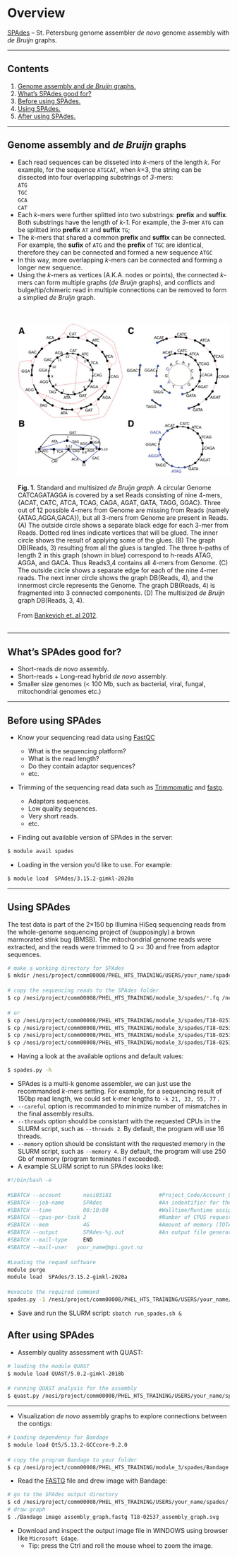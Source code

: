 # Overview

[SPAdes](https://cab.spbu.ru/software/spades/) – St. Petersburg genome assembler *de novo* genome assembly with *de Bruijn* graphs.

---

## Contents
1. [Genome assembly and *de Bruijn* graphs.](#algorithm)
1. [What’s SPAdes good for?](#introduction)
1. [Before using SPAdes.](#Before-using-SPAdes)
1. [Using SPAdes.](#Using-SPAdes)
1. [After using SPAdes.](#After-using-SPAdes)

---

## Genome assembly and *de Bruijn* graphs
* Each read sequences can be disseted into *k*-mers of the length *k*. For example, for the sequence `ATGCAT`, when *k*=3, the string can be dissected into four overlapping substrings of *3*-mers: 
<br>`ATG` 
<br>`TGC` 
<br>`GCA` 
<br>`CAT`
* Each *k*-mers were further splitted into two substrings: **prefix** and **suffix**. Both substrings have the length of *k-1*. For example, the *3*-mer `ATG` can be splitted into **prefix** `AT` and **suffix** `TG`;
* The *k*-mers that shared a common **prefix** and **suffix** can be connected. For example, the **sufix** of `ATG` and the **prefix** of `TGC` are identical, therefore they can be connected and formed a new sequence `ATGC`
* In this way, more overlapping *k*-mers can be connected and forming a longer new sequence.
* Using the *k*-mers as vertices (A.K.A. nodes or points), the connected *k*-mers can form multiple graphs (*de Bruijn* graphs), and conflicts and bulge/tip/chimeric read in multiple connections can be removed to form a simplied *de Bruijn* graph.
 <br> <br> <br> <br>
![usage-0](https://github.com/jizhang-nz/HTS-training/blob/main/Fig.1.png) <br> <br>
**Fig. 1.** Standard and multisized *de Bruijn graph*. A circular Genome CATCAGATAGGA is covered by a set Reads consisting of nine 4-mers, {ACAT, CATC, ATCA, TCAG, CAGA, AGAT, GATA, TAGG, GGAC}. Three out of 12 possible 4-mers from Genome are missing from Reads (namely {ATAG,AGGA,GACA}), but all 3-mers from Genome are present in Reads. (A) The outside circle shows a separate black edge for each 3-mer from Reads. Dotted red lines indicate vertices that will be glued. The inner circle shows the result of applying some of the glues. (B) The graph DB(Reads, 3) resulting from all the glues is tangled. The three h-paths of length 2 in this graph (shown in blue) correspond to h-reads ATAG, AGGA, and GACA. Thus Reads3,4 contains all 4-mers from Genome. (C) The outside circle shows a separate edge for each of the nine 4-mer reads. The next inner circle shows the graph DB(Reads, 4), and the innermost circle represents the Genome. The graph DB(Reads, 4) is fragmented into 3 connected components. (D) The multisized *de Bruijn* graph DB(Reads, 3, 4). <br> <br>
From [Bankevich et. al 2012](https://www.ncbi.nlm.nih.gov/pmc/articles/PMC3342519/).
 <br> <br>
---

## What’s SPAdes good for?
* Short-reads *de novo* assembly.
* Short-reads + Long-read hybrid *de novo* assembly.
* Smaller size genomes (< 100 Mb, such as bacterial, viral, fungal, mitochondrial genomes etc.)

---

## Before using SPAdes
* Know your sequencing read data using [FastQC](https://www.bioinformatics.babraham.ac.uk/projects/fastqc/)
	* What is the sequencing platform?
	* What is the read length? 
	* Do they contain adaptor sequences?
	* etc.
* Trimming of the sequencing read data such as [Trimmomatic](http://www.usadellab.org/cms/?page=trimmomatic) and [fastp](https://github.com/OpenGene/fastp).
	* Adaptors sequences.
	* Low quality sequences.
	* Very short reads.
	* etc.

* Finding out available version of SPAdes in the server: 

```bash
$ module avail spades
```

* Loading in the version you’d like to use. For example: 

```bash
$ module load  SPAdes/3.15.2-gimkl-2020a
```

---

## Using SPAdes
The test data is part of the 2×150 bp Illumina HiSeq sequencing reads from the whole-genome sequencing project of (supposingly) a brown marmorated stink bug (BMSB). The mitochondrial genome reads were extracted, and the reads were trimmed to Q >= 30 and free from adaptor sequences.

```bash
# make a working directory for SPAdes
$ mkdir /nesi/project/comm00008/PHEL_HTS_TRAINING/USERS/your_name/spades/

# copy the sequencing reads to the SPAdes folder
$ cp /nesi/project/comm00008/PHEL_HTS_TRAINING/module_3/spades/*.fq /nesi/project/comm00008/PHEL_HTS_TRAINING/USERS/your_name/spades/

# or
$ cp /nesi/project/comm00008/PHEL_HTS_TRAINING/module_3/spades/T18-02537.R1_paired.fq /nesi/project/comm00008/PHEL_HTS_TRAINING/USERS/your_name/spades/
$ cp /nesi/project/comm00008/PHEL_HTS_TRAINING/module_3/spades/T18-02537.R1_unpaired.fq /nesi/project/comm00008/PHEL_HTS_TRAINING/USERS/your_name/spades/
$ cp /nesi/project/comm00008/PHEL_HTS_TRAINING/module_3/spades/T18-02537.R2_paired.fq /nesi/project/comm00008/PHEL_HTS_TRAINING/USERS/your_name/spades/
$ cp /nesi/project/comm00008/PHEL_HTS_TRAINING/module_3/spades/T18-02537.R2_unpaired.fq /nesi/project/comm00008/PHEL_HTS_TRAINING/USERS/your_name/spades/

```
 
* Having a look at the available options and default values:
```bash
$ spades.py -h
```

* SPAdes is a multi-k genome assembler, we can just use the recommanded *k*-mers setting. For example, for a sequencing result of 150bp read length, we could set k-mer lengths to `-k 21, 33, 55, 77` .
* `--careful` option is recommanded to minimize number of mismatches in the final assembly results.
* `--threads` option should be consistant with the requested CPUs in the SLURM script, such as  `--threads 2`. By default, the program will use 16 threads.
* `--memory` option should be consistant with the requested memory in the SLURM script, such as  `--memory 4`. By default, the program will use 250 Gb of memory (program terminates if exceeded).
* A example SLURM script to run SPAdes looks like:
```bash
#!/bin/bash -e

#SBATCH --account       nesi03181               #Project_Code/Account_Code for tracking
#SBATCH --job-name      SPAdes              	#An indentifier for the user
#SBATCH --time          00:10:00                #Walltime/Runtime assigned by the user : dd-hh:mm:ss
#SBATCH --cpus-per-task 2                       #Number of CPUS requested per task
#SBATCH --mem           4G                      #Amount of memory (TOTAL)
#SBATCH --output        SPAdes-%j.out           #An output file generated by SLURM
#SBATCH --mail-type     END
#SBATCH --mail-user   your_name@mpi.govt.nz

#Loading the requed software
module purge
module load  SPAdes/3.15.2-gimkl-2020a

#execute the required command
spades.py -1 /nesi/project/comm00008/PHEL_HTS_TRAINING/USERS/your_name/spades/T18-02537.R1_paired.fq -2 /nesi/project/comm00008/PHEL_HTS_TRAINING/USERS/your_name/spades/T18-02537.R2_paired.fq --s1 /nesi/project/comm00008/PHEL_HTS_TRAINING/USERS/your_name/spades/T18-02537.R1_unpaired.fq --s2 /nesi/project/comm00008/PHEL_HTS_TRAINING/USERS/your_name/spades/T18-02537.R2_unpaired.fq -o /nesi/project/comm00008/PHEL_HTS_TRAINING/USERS/your_name/spades/T18-02537 -k 21, 33, 55, 77 --careful --thread 2 --memory 4 
```

* Save and run the SLURM script:
`sbatch run_spades.sh &`

## After using SPAdes
* Assembly quality assessment with QUAST:
```bash
# loading the module QUAST
$ module load QUAST/5.0.2-gimkl-2018b

# running QUAST analysis for the assembly
$ quast.py /nesi/project/comm00008/PHEL_HTS_TRAINING/USERS/your_name/spades/contigs.fasta -o /nesi/project/comm00008/PHEL_HTS_TRAINING/USERS/your_name/spades/quast_output/
```
---

* Visualization *de novo* assembly graphs to explore connections between the contigs:

```bash
# Loading dependency for Bandage
$ module load Qt5/5.13.2-GCCcore-9.2.0

# copy the program Bandage to your folder
$ cp /nesi/project/comm00008/PHEL_HTS_TRAINING/module_3/spades/Bandage /nesi/project/comm00008/PHEL_HTS_TRAINING/USERS/your_name/spades/T18-02537/
```

* Read the [FASTG](http://fastg.sourceforge.net/FASTG_Spec_v1.00.pdf) file and drew image with Bandage:
```bash
# go to the SPAdes output directory
$ cd /nesi/project/comm00008/PHEL_HTS_TRAINING/USERS/your_name/spades/
# draw graph
$ ./Bandage image assembly_graph.fastg T18-02537_assembly_graph.svg
```

* Download and inspect the output image file in WINDOWS using browser like `Microsoft Edage`.
	* Tip: press the Ctrl and roll the mouse wheel to zoom the image.
